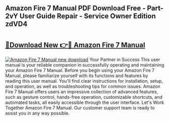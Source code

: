 ## Amazon Fire 7 Manual PDF Download Free - Part-2vY User Guide Repair - Service Owner Edition zdVD4

# <h2><a href="http://bc26623.oget.top/?id=Amazon+Fire+7+Manual">🔗Download New 👉🔴 Amazon Fire 7 Manual</a></h2>

[![Amazon Fire 7 Manual new download](https://i.imgur.com/5g1atiW.png)](http://bc26623.oget.top/?id=Amazon+Fire+7+Manual)
Your Partner in Success This user manual is your reliable companion in successfully operating and maintaining your Amazon Fire 7 Manual. Before you begin using your Amazon Fire 7 Manual, please familiarize yourself with its functions and features by reading this user manual. You'll find clear instructions for installation, setup, and operation, as well as troubleshooting tips for common issues. Amazon Fire 7 Manual offers users an impressive collection of advanced features, such as gesture control, hands-free operation, customizable shortcuts, and automated tasks, all easily accessible through the user interface. Let's Work Together Amazon Fire 7 Manual. Our customer support team is ready to assist you in any way possible.
